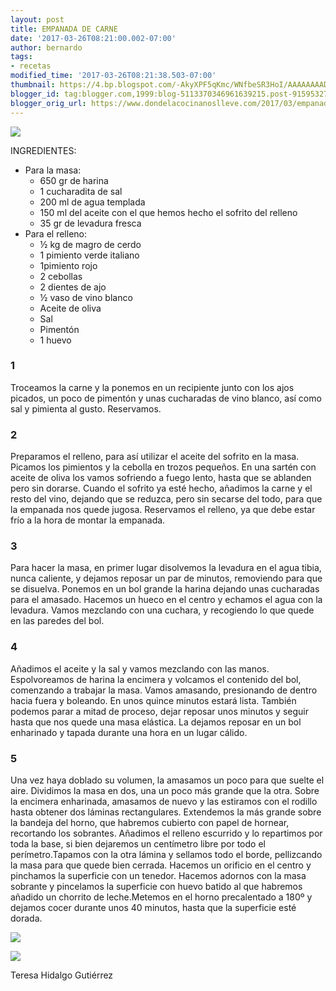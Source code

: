 ```yaml
---
layout: post
title: EMPANADA DE CARNE
date: '2017-03-26T08:21:00.002-07:00'
author: bernardo
tags:
- recetas
modified_time: '2017-03-26T08:21:38.503-07:00'
thumbnail: https://4.bp.blogspot.com/-AkyXPF5qKmc/WNfbeSR3HoI/AAAAAAAADfs/02aMMW-eKX4pB9Y5RYF6KvCaYxYZfp0hQCLcB/s72-c/03.JPG
blogger_id: tag:blogger.com,1999:blog-5113370346961639215.post-9159532707937559043
blogger_orig_url: https://www.dondelacocinanoslleve.com/2017/03/empanada-de-carne.html
---
```


![](https://4.bp.blogspot.com/-AkyXPF5qKmc/WNfbeSR3HoI/AAAAAAAADfs/02aMMW-eKX4pB9Y5RYF6KvCaYxYZfp0hQCLcB/s400/03.JPG)

  
INGREDIENTES:
* Para la masa:
  * 650 gr de harina 
  * 1 cucharadita de sal
  * 200 ml de agua templada
  * 150 ml del aceite con el que hemos hecho el sofrito del relleno
  * 35 gr de levadura fresca 
* Para el relleno:
  * ½ kg de magro de cerdo
  * 1 pimiento verde italiano
  * 1pimiento rojo
  * 2 cebollas
  * 2 dientes de ajo
  * ½ vaso de vino blanco
  * Aceite de oliva
  * Sal
  * Pimentón
  * 1 huevo  

### 1

Troceamos la carne y la ponemos en un recipiente junto con los ajos picados, un poco de pimentón y unas cucharadas de vino blanco, así como sal y pimienta al gusto. Reservamos.  

### 2

Preparamos el relleno, para así utilizar el aceite del sofrito en la masa. Picamos los pimientos y la cebolla en trozos pequeños. En una sartén con aceite de oliva los vamos sofriendo a fuego lento, hasta que se ablanden pero sin dorarse. Cuando el sofrito ya esté hecho, añadimos la carne y el resto del vino, dejando que se reduzca, pero sin secarse del todo, para que la empanada nos quede jugosa. Reservamos el relleno, ya que debe estar frío a la hora de montar la empanada.  

### 3

Para hacer la masa, en primer lugar disolvemos la levadura en el agua tibia, nunca caliente, y dejamos reposar un par de minutos, removiendo para que se disuelva. Ponemos en un bol grande la harina dejando unas cucharadas para el amasado. Hacemos un hueco en el centro y echamos el agua con la levadura. Vamos mezclando con una cuchara, y recogiendo lo que quede en las paredes del bol.  

### 4

Añadimos el aceite y la sal y vamos mezclando con las manos. Espolvoreamos de harina la encimera y volcamos el contenido del bol, comenzando a trabajar la masa. Vamos amasando, presionando de dentro hacia fuera y boleando. En unos quince minutos estará lista. También podemos parar a mitad de proceso, dejar reposar unos minutos y seguir hasta que nos quede una masa elástica. La dejamos reposar en un bol enharinado y tapada durante una hora en un lugar cálido.  

### 5

Una vez haya doblado su volumen, la amasamos un poco para que suelte el aire. Dividimos la masa en dos, una un poco más grande que la otra. Sobre la encimera enharinada, amasamos de nuevo y las estiramos con el rodillo hasta obtener dos láminas rectangulares. Extendemos la más grande sobre la bandeja del horno, que habremos cubierto con papel de hornear, recortando los sobrantes. Añadimos el relleno escurrido y lo repartimos por toda la base, si bien dejaremos un centímetro libre por todo el perímetro.Tapamos con la otra lámina y sellamos todo el borde, pellizcando la masa para que quede bien cerrada. Hacemos un orificio en el centro y pinchamos la superficie con un tenedor. Hacemos adornos con la masa sobrante y pincelamos la superficie con huevo batido al que habremos añadido un chorrito de leche.Metemos en el horno precalentado a 180º y dejamos cocer durante unos 40 minutos, hasta que la superficie esté dorada.  

![](https://4.bp.blogspot.com/-y7c9mzHbs_g/WNfb91DiQnI/AAAAAAAADfw/LB7dYOX8Zhw0J0uEY6i7YzdDDd6V2wWnACLcB/s320/01.JPG)

  

![](https://4.bp.blogspot.com/-JjxrK2lzEQw/WNfcXCcB9pI/AAAAAAAADf4/8VWf_ZMVDSgJExq_7a3sJcxXY_mb97WogCLcB/s320/02.JPG)

  
  
Teresa Hidalgo Gutiérrez
